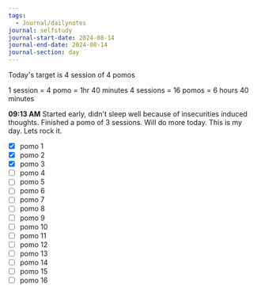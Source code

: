 ```yaml
---
tags:
  - Journal/dailynotes
journal: selfstudy
journal-start-date: 2024-08-14
journal-end-date: 2024-08-14
journal-section: day
---
```

Today's target is 4 session of 4 pomos

1 session = 4 pomo = 1hr 40 minutes
4 sessions = 16 pomos = 6 hours 40 minutes

**09:13 AM** Started early, didn't sleep well because of insecurities induced thoughts. Finished a pomo of 3 sessions. Will do more today. This is my day. Lets rock it.

- [x] pomo 1
- [x] pomo 2
- [x] pomo 3
- [ ] pomo 4
- [ ] pomo 5
- [ ] pomo 6
- [ ] pomo 7
- [ ] pomo 8
- [ ] pomo 9
- [ ] pomo 10
- [ ] pomo 11
- [ ] pomo 12
- [ ] pomo 13
- [ ] pomo 14
- [ ] pomo 15
- [ ] pomo 16
